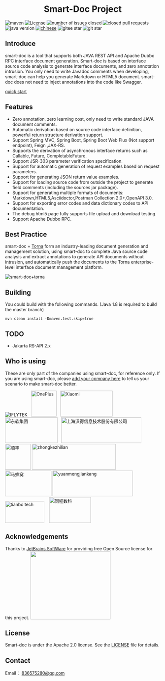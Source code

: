 <h1 align="center">Smart-Doc Project</h1>

![maven](https://img.shields.io/maven-central/v/com.github.shalousun/smart-doc)
[![License](https://img.shields.io/badge/license-Apache%202-green.svg)](https://www.apache.org/licenses/LICENSE-2.0)
![number of issues closed](https://img.shields.io/github/issues-closed-raw/smart-doc-group/smart-doc)
![closed pull requests](https://img.shields.io/github/issues-pr-closed/smart-doc-group/smart-doc)
![java version](https://img.shields.io/badge/JAVA-1.8+-green.svg)
[![chinese](https://img.shields.io/badge/chinese-中文文档-brightgreen)](https://smart-doc-group.github.io/#/zh-cn/)
![gitee star](https://gitee.com/smart-doc-team/smart-doc/badge/star.svg)
![git star](https://img.shields.io/github/stars/smart-doc-group/smart-doc.svg)
## Introduce

smart-doc is a tool that supports both JAVA REST API and Apache Dubbo RPC interface document generation. Smart-doc is
based on interface source code analysis to generate interface documents, and zero annotation intrusion. You only need to
write Javadoc comments when developing, smart-doc can help you generate Markdown or HTML5 document. smart-doc does not
need to inject annotations into the code like Swagger.

[quick start](https://smart-doc-group.github.io/#/)

## Features

- Zero annotation, zero learning cost, only need to write standard JAVA document comments.
- Automatic derivation based on source code interface definition, powerful return structure derivation support.
- Support Spring MVC, Spring Boot, Spring Boot Web Flux (Not support endpoint), Feign ,JAX-RS.
- Supports the derivation of asynchronous interface returns such as Callable, Future, CompletableFuture.
- Support JSR-303 parameter verification specification.
- Support for automatic generation of request examples based on request parameters.
- Support for generating JSON return value examples.
- Support for loading source code from outside the project to generate field comments (including the sources jar
  package).
- Support for generating multiple formats of documents: Markdown,HTML5,Asciidoctor,Postman Collection 2.0+,OpenAPI 3.0.
- Support for exporting error codes and data dictionary codes to API documentation.
- The debug html5 page fully supports file upload and download testing.
- Support Apache Dubbo RPC.

## Best Practice

smart-doc + [Torna](http://torna.cn) form an industry-leading document generation and management solution, using
smart-doc to complete Java source code analysis and extract annotations to generate API documents without intrusion, and
automatically push the documents to the Torna enterprise-level interface document management platform.

![smart-doc+torna](https://raw.githubusercontent.com/shalousun/smart-doc/master/images/smart-doc-torna-en.png)

## Building

You could build with the following commands. (Java 1.8 is required to build the master branch)

```
mvn clean install -Dmaven.test.skip=true
```

## TODO

- Jakarta RS-API 2.x

## Who is using

These are only part of the companies using smart-doc, for reference only. If you are using smart-doc,
please [add your company here](https://github.com/smart-doc-group/smart-doc/issues/12) to tell us your scenario to make
smart-doc better.

![IFLYTEK](https://raw.githubusercontent.com/smart-doc-group/smart-doc/master/images/known-users/iflytek.png)
&nbsp;&nbsp;<img src="https://raw.githubusercontent.com/smart-doc-group/smart-doc/master/images/known-users/oneplus.png" title="OnePlus" width="83px" height="83px"/>
&nbsp;&nbsp;<img src="https://raw.githubusercontent.com/smart-doc-group/smart-doc/master/images/known-users/xiaomi.png" title="Xiaomi" width="170px" height="83px"/>
&nbsp;&nbsp;<img src="https://raw.githubusercontent.com/smart-doc-group/smart-doc/master/images/known-users/neusoft.png" title="东软集团" width="170px" height="83px"/>
&nbsp;&nbsp;<img src="https://www.hand-china.com/static/img/hand-logo.svg" title="上海汉得信息技术股份有限公司" width="260px" height="83px"/>
&nbsp;&nbsp;<img src="https://raw.githubusercontent.com/smart-doc-group/smart-doc/master/images/known-users/shunfeng.png" title="顺丰" width="83px" height="83px"/>
<img src="https://raw.githubusercontent.com/smart-doc-group/smart-doc/master/images/known-users/zhongkezhilian.png" title="zhongkezhilian" width="272px" height="83px"/>
&nbsp;&nbsp;<img src="https://gitee.com/smart-doc-team/smart-doc/raw/master/images/known-users/mafenwo.png" title="马蜂窝" width="150px" height="83px"/>
<img src="https://raw.githubusercontent.com/smart-doc-group/smart-doc/master/images/known-users/yuanmengjiankang.png" title="yuanmengjiankang" width="260px" height="83px"/>
&nbsp;&nbsp;
<img src="https://raw.githubusercontent.com/smart-doc-group/smart-doc/master/images/known-users/tianbo-tech.png" title="tianbo tech" width="127px" height="70px"/>
&nbsp;&nbsp;
<img src="https://raw.githubusercontent.com/smart-doc-group/smart-doc/masterr/images/known-users/tcsklogo.jpeg" title="同程数科" width="135px" height="83px"/>

## Acknowledgements

Thanks to [JetBrains SoftWare](https://www.jetbrains.com) for providing free Open Source license for this project.
<img src="https://raw.githubusercontent.com/smart-doc-group/smart-doc/master/images/jetbrains-variant-3.png" width="260px" height="220px"/>

## License

Smart-doc is under the Apache 2.0 license. See
the [LICENSE](https://github.com/smart-doc-group/smart-doc/blob/master/LICENSE)
file for details.

## Contact

Email： 836575280@qq.com
